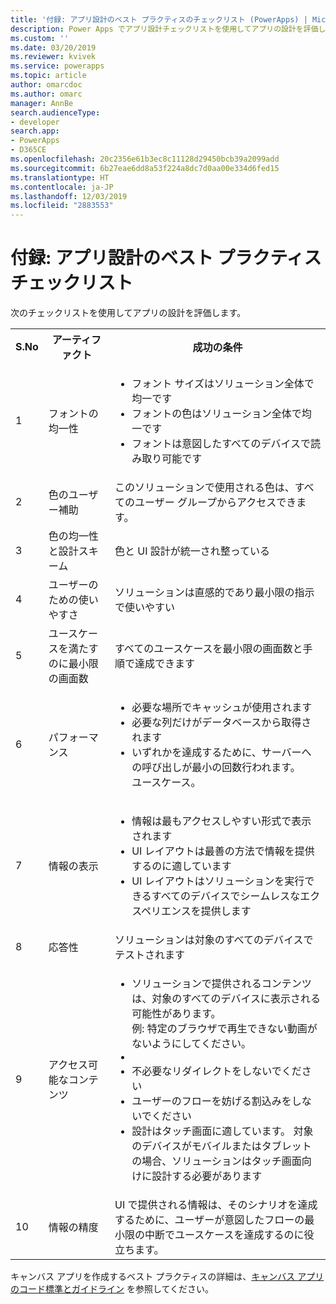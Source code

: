 ```yaml
---
title: '付録: アプリ設計のベスト プラクティスのチェックリスト (PowerApps) | Microsoft Docs'
description: Power Apps でアプリ設計チェックリストを使用してアプリの設計を評価します。
ms.custom: ''
ms.date: 03/20/2019
ms.reviewer: kvivek
ms.service: powerapps
ms.topic: article
author: omarcdoc
ms.author: omarc
manager: AnnBe
search.audienceType:
- developer
search.app:
- PowerApps
- D365CE
ms.openlocfilehash: 20c2356e61b3ec8c11128d29450bcb39a2099add
ms.sourcegitcommit: 6b27eae6dd8a53f224a8dc7d0aa00e334d6fed15
ms.translationtype: HT
ms.contentlocale: ja-JP
ms.lasthandoff: 12/03/2019
ms.locfileid: "2883553"
---
```

# <a name="appendix-app-design-best-practices-checklist"></a>付録: アプリ設計のベスト プラクティス チェックリスト

次のチェックリストを使用してアプリの設計を評価します。 

<table>
<tbody>
<tr>
<th>S.No</th>
<th>アーティファクト</th>
<th>成功の条件</th>
</tr>
<tr>
<td>1</td>
<td>フォントの均一性</td>
<td><ul>
<li>フォント サイズはソリューション全体で均一です</li>
<li>フォントの色はソリューション全体で均一です</li>
<li>フォントは意図したすべてのデバイスで読み取り可能です</li>
</ul>
</td>
</tr>
<tr>
<td>2</td>
<td>色のユーザー補助</td>
<td>このソリューションで使用される色は、すべてのユーザー グループからアクセスできます。</td>
</tr>
<tr>
<td>3</td>
<td> 色の均一性と設計スキーム </td>
<td>色と UI 設計が統一され整っている</td>
</tr>
<tr>
<td>4</td>
<td>ユーザーのための使いやすさ</td>
<td>ソリューションは直感的であり最小限の指示で使いやすい</td>
</tr>
<tr>
<td>5</td>
<td>ユースケースを満たすのに最小限の画面数</td>
<td>すべてのユースケースを最小限の画面数と手順で達成できます</td>
</tr>
<tr>
<td>6</td>
<td>パフォーマンス</td>
<td>
<ul>
<li>必要な場所でキャッシュが使用されます</li>
<li>必要な列だけがデータベースから取得されます</li>
<li>いずれかを達成するために、サーバーへの呼び出しが最小の回数行われます。</li>
ユースケース。
</ul>
</td>
</tr>
<tr>
<td>7</td>
<td>情報の表示</td>
<td>
<ul>
<li>情報は最もアクセスしやすい形式で表示されます</li>
<li>UI レイアウトは最善の方法で情報を提供するのに適しています</li>
<li>UI レイアウトはソリューションを実行できるすべてのデバイスでシームレスなエクスペリエンスを提供します</li>
</ul>
</td>
</tr>
<tr>
<td>8</td>
<td>応答性</td>
<td>ソリューションは対象のすべてのデバイスでテストされます</td>
</tr>
<tr>
<td>9</td>
<td>アクセス可能なコンテンツ</td>
<td>
<ul>
<li>ソリューションで提供されるコンテンツは、対象のすべてのデバイスに表示される可能性があります。<br/>例: 特定のブラウザで再生できない動画がないようにしてください。<li>
<li>不必要なリダイレクトをしないでください</li>
<li>ユーザーのフローを妨げる割込みをしないでください</li>
<li>設計はタッチ画面に適しています。 対象のデバイスがモバイルまたはタブレットの場合、ソリューションはタッチ画面向けに設計する必要があります</li>
</ul>
</td>
</tr>
<tr>
<td>10</td>
<td>情報の精度</td>
<td>UI で提供される情報は、そのシナリオを達成するために、ユーザーが意図したフローの最小限の中断でユースケースを達成するのに役立ちます。</td>
</tr>
</tbody>
</table>


キャンバス アプリを作成するベスト プラクティスの詳細は、[キャンバス アプリのコード標準とガイドライン](https://aka.ms/powerappscanvasguidelines) を参照してください。

  




  

